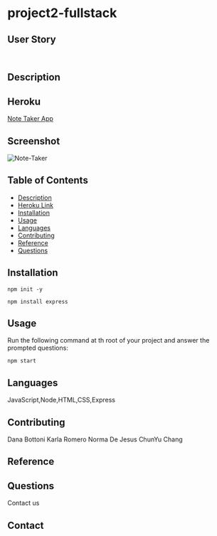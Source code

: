 # project2-fullstack

## User Story
  
```


```

## Description
  
## Heroku 
[Note Taker App]()
## Screenshot
![Note-Taker]()
## Table of Contents
- [Description](#description)
- [Heroku Link](#Heroku)
- [Installation](#installation)
- [Usage](#usage)
- [Languages](#languages)
- [Contributing](#contributing)
- [Reference](#reference)
- [Questions](#questions)
## Installation
  `npm init -y`
  
  `npm install express`
## Usage
  Run the following command at th root of your project and answer the prompted questions:<br />

  `npm start`

  
## Languages
  JavaScript,Node,HTML,CSS,Express
## Contributing
  Dana Bottoni
  Karla Romero
  Norma De Jesus
  ChunYu Chang
## Reference
  
## Questions
 Contact us<br />

## Contact
